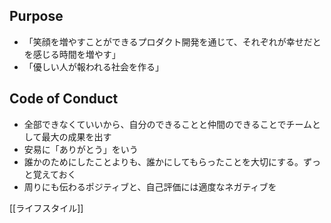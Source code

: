 ## Purpose
- 「笑顔を増やすことができるプロダクト開発を通じて、それぞれが幸せだとを感じる時間を増やす」
- 「優しい人が報われる社会を作る」

## Code of Conduct
- 全部できなくていいから、自分のできることと仲間のできることでチームとして最大の成果を出す
- 安易に「ありがとう」をいう
- 誰かのためにしたことよりも、誰かにしてもらったことを大切にする。ずっと覚えておく
- 周りにも伝わるポジティブと、自己評価には適度なネガティブを

[[ライフスタイル]]